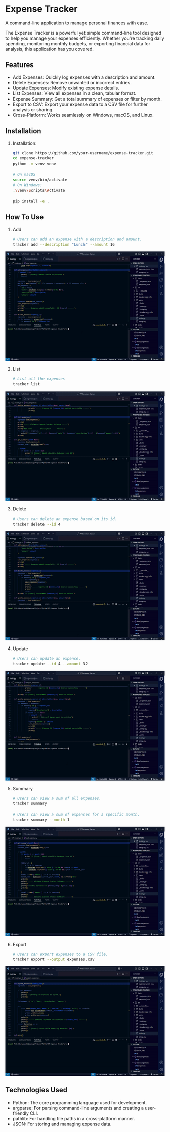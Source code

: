 # Expense Tracker

A command-line application to manage personal finances with ease.

The Expense Tracker is a powerful yet simple command-line tool designed to help you manage your expenses efficiently. Whether you're tracking daily spending, monitoring monthly budgets, or exporting financial data for analysis, this application has you covered. 

## Features
- Add Expenses: Quickly log expenses with a description and amount.
- Delete Expenses: Remove unwanted or incorrect entries.
- Update Expenses: Modify existing expense details.
- List Expenses: View all expenses in a clean, tabular format.
- Expense Summary: Get a total summary of expenses or filter by month.
- Export to CSV: Export your expense data to a CSV file for further analysis or sharing.
- Cross-Platform: Works seamlessly on Windows, macOS, and Linux.

## Installation
1. Installation:
    ```bash
    git clone https://github.com/your-username/expense-tracker.git
    cd expense-tracker
    python -m venv venv

    # On macOS
    source venv/bin/activate  
    # On Windows: 
    .\venv\Scripts\Activate

    pip install -e .

## How To Use
1. Add
    ```bash
    # Users can add an expense with a description and amount.
    tracker add --description "Lunch" --amount 16
![Demo](assets\add.gif)

2. List
    ```bash
    # List all the expenses
    tracker list
![Demo](assets\list.gif)

3. Delete
    ```bash
    # Users can delete an expense based on its id.
    tracker delete --id 4
![Demo](assets\delete.gif)

4. Update
    ```bash
    # Users can update an expense.
    tracker update --id 4 --amount 32
![Demo](assets\update.gif)

5. Summary
    ```bash
    # Users can view a sum of all expenses.
    tracker summary

    # Users can view a sum of expenses for a specific month.
    tracker summary --month 1    
![Demo](assets\summary.gif)

6. Export
    ```bash
    # Users can export expenses to a CSV file.
    tracker export --output expenses.csv
![Demo](assets\export.gif)

## Technologies Used
-    Python: The core programming language used for development.
-    argparse: For parsing command-line arguments and creating a user-friendly CLI.
-    pathlib: For handling file paths in a cross-platform manner.
-    JSON: For storing and managing expense data.